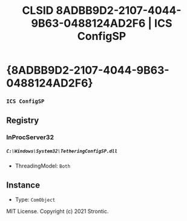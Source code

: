 ﻿---
title: "CLSID 8ADBB9D2-2107-4044-9B63-0488124AD2F6 | ICS ConfigSP"
excerpt: What is COM-Object CLSID 8ADBB9D2-2107-4044-9B63-0488124AD2F6?
---

# {8ADBB9D2-2107-4044-9B63-0488124AD2F6}

### `ICS ConfigSP`

## Registry


### InProcServer32

##### `C:\Windows\System32\TetheringConfigSP.dll`
* ThreadingModel: `Both`

## Instance

* Type: `ComObject`

MIT License. Copyright (c) 2021 Strontic.


